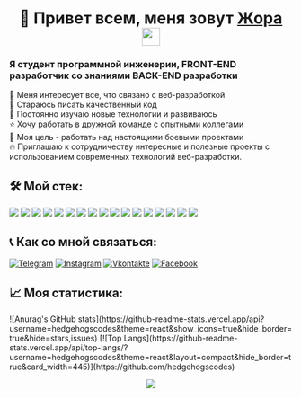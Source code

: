 <h1 align="center">📌 Привет всем, меня зовут <a href="https://t.me/heritage_arm" target="_blank">Жора</a> 
<img src="https://github.com/blackcater/blackcater/raw/main/images/Hi.gif" height="32"/></h1>
<h3 width="100%">Я студент программной инженерии, FRONT-END разработчик со знаниями BACK-END разработки</h3>

👀 Меня интересует все, что связано с веб-разработкой<br>
📝 Стараюсь писать качественный код<br>
💫 Постоянно изучаю новые технологии и развиваюсь<br>
⭐ Хочу работать в дружной команде с опытными коллегами<br>
🎯 Моя цель - работать над настоящими боевыми проектами<br>
🔥 Приглашаю к сотрудничеству интересные и полезные проекты с использованием современных технологий веб-разработки.<br>

<div>
<h2>🛠 Мой стек:</h2>
<img src="https://img.shields.io/badge/html5-090909.svg?style=for-the-badge&logo=html5&logoColor=#FF4500" />
<img src="https://img.shields.io/badge/css3-090909.svg?style=for-the-badge&logo=css3&logoColor=0000FF" />
<img src="https://img.shields.io/badge/javascript-090909.svg?style=for-the-badge&logo=javascript&logoColor=%23F7DF1E" />
<img src="https://img.shields.io/badge/react-090909.svg?style=for-the-badge&logo=react&logoColor=%2361DAFB" />
<img src="https://img.shields.io/badge/Node.JS-090909.svg?style=for-the-badge&logo=node.js&logoColor=#00FA9A" />
<img src="https://img.shields.io/badge/Sql-090909.svg?style=for-the-badge&logo=mysql&logoColor=#0000FF" />
<img src="https://img.shields.io/badge/MongoDB-090909.svg?style=for-the-badge&logo=MongoDB&logoColor=2d572c" />
<img src="https://img.shields.io/badge/-C++-090909?style=for-the-badge&logo=C%2b%2b&logoColor=6296CC" />
<img src="https://img.shields.io/badge/python-090909.svg?style=for-the-badge&logo=python&logoColor=00648B" />
<img src="https://img.shields.io/badge/Opengl-090909.svg?style=for-the-badge&logo=Opengl&logoColor=#4682B4" />

<img src="https://img.shields.io/badge/webpack-090909.svg?style=for-the-badge&logo=webpack&logoColor=#87CEEB" />
<img src="https://img.shields.io/badge/git-090909.svg?style=for-the-badge&logo=git&logoColor=#FF0000" />
<img src="https://img.shields.io/badge/Visual%20Studio%20Code-090909.svg?style=for-the-badge&logo=visual-studio-code&logoColor=00BFFF" />
<img src="https://img.shields.io/badge/Visual%20Studio-090909.svg?style=for-the-badge&logo=visual-studio&logoColor=BA55D3" />
<img src="https://img.shields.io/badge/mysql workbench-090909.svg?style=for-the-badge&logo=mysql&logoColor=6495ED" />
<img src="https://img.shields.io/badge/figma-090909.svg?style=for-the-badge&logo=figma&logoColor=FF6347" />
<img src="https://img.shields.io/badge/QT-090909.svg?style=for-the-badge&logo=qt&logoColor=#4682B4" />
</div>

<h2>📞 Как со мной связаться:</h2>

[![Telegram](https://img.shields.io/badge/-Telegram-090909?style=for-the-badge&logo=telegram&logoColor=27A0D9)](https://t.me/heritage_arm)
[![Instagram](https://img.shields.io/badge/-Instagram-090909?style=for-the-badge&logo=instagram&logoColor=B4068E)](https://www.instagram.com/heritage_arm)
[![Vkontakte](https://img.shields.io/badge/-Vkontakte-090909?style=for-the-badge&logo=Vk&logoColor=4F7DB3)](https://vk.com/heritage57)
[![Facebook](https://img.shields.io/badge/-Facebook-090909?style=for-the-badge&logo=Facebook&logoColor=1195F5)](https://www.facebook.com/zhor.pogosyan.7/)

<h2>📈 Моя статистика:</h2>
![Anurag's GitHub stats](https://github-readme-stats.vercel.app/api?username=hedgehogscodes&theme=react&show_icons=true&hide_border=true&hide=stars,issues)
[![Top Langs](https://github-readme-stats.vercel.app/api/top-langs/?username=hedgehogscodes&theme=react&layout=compact&hide_border=true&card_width=445)](https://github.com/hedgehogscodes)
  
<div>
<p align="center">
  <img  src="https://github.com/hedgehogscods/hedgehogscods/blob/main/assets/CraftyRichEthiopianwolf-mobile.gif"/>
</p>
</div>
